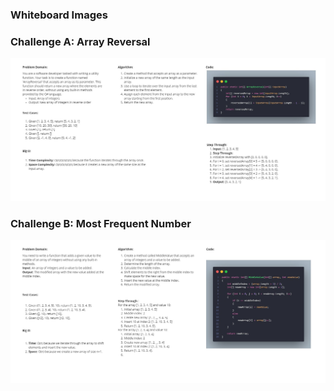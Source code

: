 ### Whiteboard Images

### Challenge A: Array Reversal
![Array Reversal Whiteboard](code.jpg)

### Challenge B: Most Frequent Number
![Most Frequent Number Whiteboard](code2.jpg)
